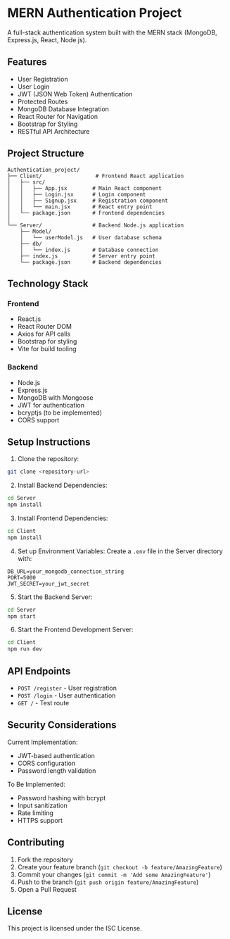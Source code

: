 # MERN Authentication Project

A full-stack authentication system built with the MERN stack (MongoDB, Express.js, React, Node.js).

## Features

- User Registration
- User Login
- JWT (JSON Web Token) Authentication
- Protected Routes
- MongoDB Database Integration
- React Router for Navigation
- Bootstrap for Styling
- RESTful API Architecture

## Project Structure

```
Authentication_project/
├── Client/                 # Frontend React application
│   ├── src/
│   │   ├── App.jsx        # Main React component
│   │   ├── Login.jsx      # Login component
│   │   ├── Signup.jsx     # Registration component
│   │   └── main.jsx       # React entry point
│   └── package.json       # Frontend dependencies
│
└── Server/                # Backend Node.js application
    ├── Model/
    │   └── userModel.js   # User database schema
    ├── db/
    │   └── index.js       # Database connection
    ├── index.js           # Server entry point
    └── package.json       # Backend dependencies
```

## Technology Stack

### Frontend
- React.js
- React Router DOM
- Axios for API calls
- Bootstrap for styling
- Vite for build tooling

### Backend
- Node.js
- Express.js
- MongoDB with Mongoose
- JWT for authentication
- bcryptjs (to be implemented)
- CORS support

## Setup Instructions

1. Clone the repository:
```bash
git clone <repository-url>
```

2. Install Backend Dependencies:
```bash
cd Server
npm install
```

3. Install Frontend Dependencies:
```bash
cd Client
npm install
```

4. Set up Environment Variables:
Create a `.env` file in the Server directory with:
```
DB_URL=your_mongodb_connection_string
PORT=5000
JWT_SECRET=your_jwt_secret
```

5. Start the Backend Server:
```bash
cd Server
npm start
```

6. Start the Frontend Development Server:
```bash
cd Client
npm run dev
```

## API Endpoints

- `POST /register` - User registration
- `POST /login` - User authentication
- `GET /` - Test route

## Security Considerations

Current Implementation:
- JWT-based authentication
- CORS configuration
- Password length validation

To Be Implemented:
- Password hashing with bcrypt
- Input sanitization
- Rate limiting
- HTTPS support

## Contributing

1. Fork the repository
2. Create your feature branch (`git checkout -b feature/AmazingFeature`)
3. Commit your changes (`git commit -m 'Add some AmazingFeature'`)
4. Push to the branch (`git push origin feature/AmazingFeature`)
5. Open a Pull Request

## License

This project is licensed under the ISC License.